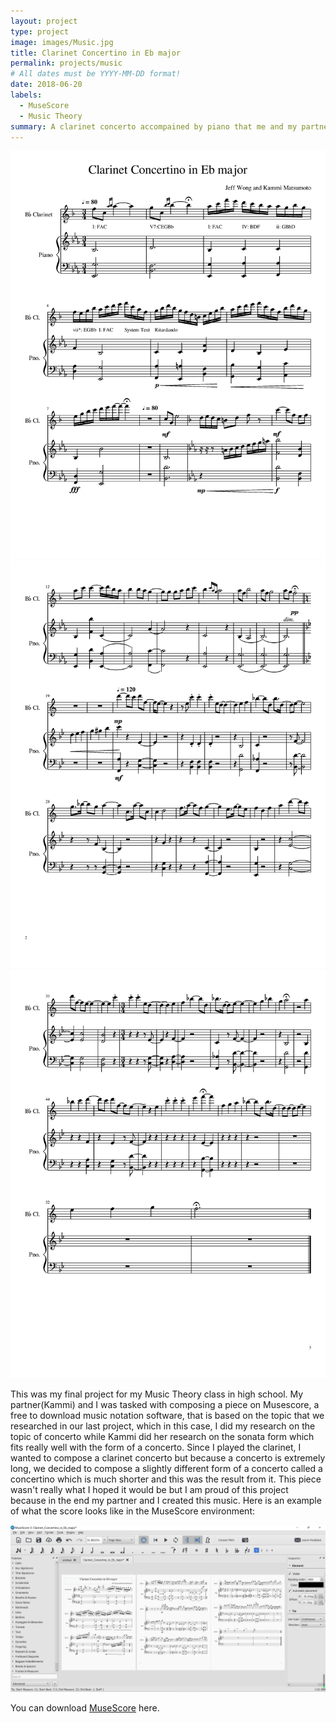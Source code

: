 ```yaml
---
layout: project
type: project
image: images/Music.jpg
title: Clarinet Concertino in Eb major
permalink: projects/music
# All dates must be YYYY-MM-DD format!
date: 2018-06-20
labels:
  - MuseScore
  - Music Theory
summary: A clarinet concerto accompained by piano that me and my partner composed in sonata form in high school.
---
```


<div class="ui small rounded images">
  <img class="ui image" src="../images/Clarinet Concertino in Eb Major-page-001.jpg">
  <img class="ui image" src="../images/Clarinet Concertino in Eb Major-page-002.jpg">
  <img class="ui image" src="../images/Clarinet Concertino in Eb Major-page-003.jpg">
</div>

This was my final project for my Music Theory class in high school. My partner(Kammi) and I was tasked with composing a piece on Musescore, a free to download music notation software, that is based on the topic that we researched in our last project, which in this case, I did my research on the topic of concerto while Kammi did her research on the sonata form which fits really well with the form of a concerto. Since I played the clarinet, I wanted to compose a clarinet concerto but because a concerto is extremely long, we decided to compose a slightly different form of a concerto called a concertino which is much shorter and this was the result from it. This piece wasn't really what I hoped it would be but I am proud of this project because in the end my partner and I created this music. Here is an example of what the score looks like in the MuseScore environment:

<img class="ui image" src="../images/MuseScore.jpg">

You can download [MuseScore](https://musescore.org/en) here.

